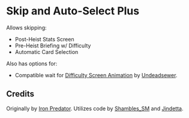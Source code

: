 # Skip and Auto-Select Plus

Allows skipping:

- Post-Heist Stats Screen
- Pre-Heist Briefing w/ Difficulty
- Automatic Card Selection

Also has options for:

- Compatible wait for [Difficulty Screen Animation](https://modworkshop.net/mod/20020) by [Undeadsewer](https://modworkshop.net/user/314).

## Credits

Originally by [Iron Predator](https://modworkshop.net/mod/13511).
Utilizes code by [Shambles_SM](https://modworkshop.net/mod/42227) and [Jindetta](https://modworkshop.net/mod/19522).
